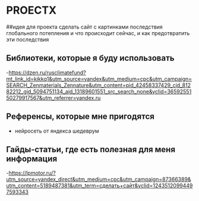 # PROECTX
##идея для проекта
сделать сайт с картинками последствия глобального потепления и что происходит сейчас, и как предотвратить эти последствия

## Библиотеки, которые я буду использовать
-https://dzen.ru/rusclimatefund?mt_link_id=kikkq1&utm_source=yandex&utm_medium=cpc&utm_campaign=SEARCH_Zenmaterials_Zennature&utm_content=pid_42458337429_cid_81282212_gid_5094751134_aid_13189601551_src_search_none&yclid=3659255150279917567&utm_referrer=yandex.ru

## Референсы, которые мне пригодятся
- нейросеть от яндекса шедеврум
  
## Гайды-статьи, где есть полезная для меня информация
-https://lpmotor.ru/?utm_source=yandex_direct&utm_medium=cpc&utm_campaign=87366389&utm_content=5189487381&utm_term=сделать+сайт&yclid=12435120994497593343

